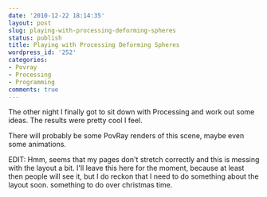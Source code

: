 ```yaml
---
date: '2010-12-22 18:14:35'
layout: post
slug: playing-with-processing-deforming-spheres
status: publish
title: Playing with Processing Deforming Spheres
wordpress_id: '252'
categories:
- Povray
- Processing
- Programming
comments: true
---
```


The other night I finally got to sit down with Processing and work out some ideas. The results were pretty cool I feel.

There will probably be some PovRay renders of this scene, maybe even some animations.

EDIT: Hmm, seems that my pages don't stretch correctly and this is messing with the layout a bit. I'll leave this here for the moment, because at least then people will see it, but I do reckon that I need to do something about the layout soon. something to do over christmas time.
